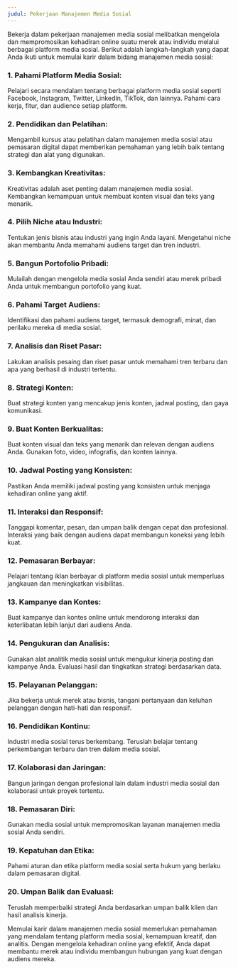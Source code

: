 ```yaml
---
judul: Pekerjaan Manajemen Media Sosial
---
```


Bekerja dalam pekerjaan manajemen media sosial melibatkan mengelola dan mempromosikan kehadiran online suatu merek atau individu melalui berbagai platform media sosial. Berikut adalah langkah-langkah yang dapat Anda ikuti untuk memulai karir dalam bidang manajemen media sosial:

### 1. **Pahami Platform Media Sosial:**

Pelajari secara mendalam tentang berbagai platform media sosial seperti Facebook, Instagram, Twitter, LinkedIn, TikTok, dan lainnya. Pahami cara kerja, fitur, dan audience setiap platform.

### 2. **Pendidikan dan Pelatihan:**

Mengambil kursus atau pelatihan dalam manajemen media sosial atau pemasaran digital dapat memberikan pemahaman yang lebih baik tentang strategi dan alat yang digunakan.

### 3. **Kembangkan Kreativitas:**

Kreativitas adalah aset penting dalam manajemen media sosial. Kembangkan kemampuan untuk membuat konten visual dan teks yang menarik.

### 4. **Pilih Niche atau Industri:**

Tentukan jenis bisnis atau industri yang ingin Anda layani. Mengetahui niche akan membantu Anda memahami audiens target dan tren industri.

### 5. **Bangun Portofolio Pribadi:**

Mulailah dengan mengelola media sosial Anda sendiri atau merek pribadi Anda untuk membangun portofolio yang kuat.

### 6. **Pahami Target Audiens:**

Identifikasi dan pahami audiens target, termasuk demografi, minat, dan perilaku mereka di media sosial.

### 7. **Analisis dan Riset Pasar:**

Lakukan analisis pesaing dan riset pasar untuk memahami tren terbaru dan apa yang berhasil di industri tertentu.

### 8. **Strategi Konten:**

Buat strategi konten yang mencakup jenis konten, jadwal posting, dan gaya komunikasi.

### 9. **Buat Konten Berkualitas:**

Buat konten visual dan teks yang menarik dan relevan dengan audiens Anda. Gunakan foto, video, infografis, dan konten lainnya.

### 10. **Jadwal Posting yang Konsisten:**

Pastikan Anda memiliki jadwal posting yang konsisten untuk menjaga kehadiran online yang aktif.

### 11. **Interaksi dan Responsif:**

Tanggapi komentar, pesan, dan umpan balik dengan cepat dan profesional. Interaksi yang baik dengan audiens dapat membangun koneksi yang lebih kuat.

### 12. **Pemasaran Berbayar:**

Pelajari tentang iklan berbayar di platform media sosial untuk memperluas jangkauan dan meningkatkan visibilitas.

### 13. **Kampanye dan Kontes:**

Buat kampanye dan kontes online untuk mendorong interaksi dan keterlibatan lebih lanjut dari audiens Anda.

### 14. **Pengukuran dan Analisis:**

Gunakan alat analitik media sosial untuk mengukur kinerja posting dan kampanye Anda. Evaluasi hasil dan tingkatkan strategi berdasarkan data.

### 15. **Pelayanan Pelanggan:**

Jika bekerja untuk merek atau bisnis, tangani pertanyaan dan keluhan pelanggan dengan hati-hati dan responsif.

### 16. **Pendidikan Kontinu:**

Industri media sosial terus berkembang. Teruslah belajar tentang perkembangan terbaru dan tren dalam media sosial.

### 17. **Kolaborasi dan Jaringan:**

Bangun jaringan dengan profesional lain dalam industri media sosial dan kolaborasi untuk proyek tertentu.

### 18. **Pemasaran Diri:**

Gunakan media sosial untuk mempromosikan layanan manajemen media sosial Anda sendiri.

### 19. **Kepatuhan dan Etika:**

Pahami aturan dan etika platform media sosial serta hukum yang berlaku dalam pemasaran digital.

### 20. **Umpan Balik dan Evaluasi:**

Teruslah memperbaiki strategi Anda berdasarkan umpan balik klien dan hasil analisis kinerja.

Memulai karir dalam manajemen media sosial memerlukan pemahaman yang mendalam tentang platform media sosial, kemampuan kreatif, dan analitis. Dengan mengelola kehadiran online yang efektif, Anda dapat membantu merek atau individu membangun hubungan yang kuat dengan audiens mereka.
